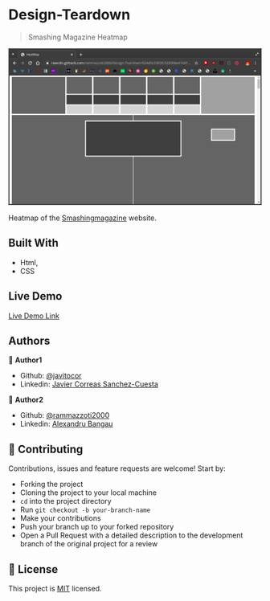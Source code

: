 # Design-Teardown

> Smashing Magazine Heatmap

![screenshot](/pics/web-screenshot.png)

Heatmap of the [Smashingmagazine](https://www.smashingmagazine.com/) website.

## Built With

- Html,
- CSS

## Live Demo

[Live Demo Link](https://rawcdn.githack.com/rammazzoti2000/Design-Teardown/924d5c5365fc529008a41047bf76c55b8d98739c/index.html)


## Authors

👤 **Author1**

- Github: [@javitocor](https://github.com/javitocor)
- Linkedin: [Javier Correas Sanchez-Cuesta](https://www.linkedin.com/in/javier-correas-sanchez-cuesta-15289482/)

👤 **Author2**

- Github: [@rammazzoti2000](https://github.com/rammazzoti2000)
- Linkedin: [Alexandru Bangau](https://www.linkedin.com/in/alexandru-bangau/)

## 🤝 Contributing

Contributions, issues and feature requests are welcome! Start by:
* Forking the project
* Cloning the project to your local machine
* `cd` into the project directory
* Run `git checkout -b your-branch-name`
* Make your contributions
* Push your branch up to your forked repository
* Open a Pull Request with a detailed description to the development branch of the original project for a review

## 📝 License

This project is [MIT](https://opensource.org/licenses/MIT) licensed.

